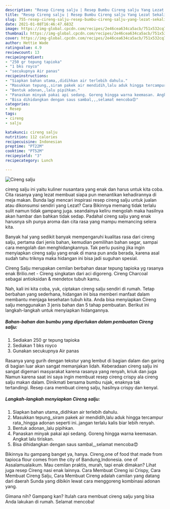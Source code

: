 ```yaml
---
description: "Resep Cireng salju | Resep Bumbu Cireng salju Yang Lezat Sekali"
title: "Resep Cireng salju | Resep Bumbu Cireng salju Yang Lezat Sekali"
slug: 755-resep-cireng-salju-resep-bumbu-cireng-salju-yang-lezat-sekali
date: 2021-01-08T16:46:47.683Z
image: https://img-global.cpcdn.com/recipes/2e46cea634ca5acb/751x532cq70/cireng-salju-foto-resep-utama.jpg
thumbnail: https://img-global.cpcdn.com/recipes/2e46cea634ca5acb/751x532cq70/cireng-salju-foto-resep-utama.jpg
cover: https://img-global.cpcdn.com/recipes/2e46cea634ca5acb/751x532cq70/cireng-salju-foto-resep-utama.jpg
author: Hettie Wade
ratingvalue: 4.9
reviewcount: 13
recipeingredient:
- "250 gr tepung tapioka"
- "1 bks royco"
- "secukupnya Air panas"
recipeinstructions:
- "Siapkan bahan utama,,didihkan air terlebih dahulu."
- "Masukkan tepung,,siram pakek air mendidih,lalu aduk hingga tercampur rata,,hingga adonan seperti ini..jangan terlalu kalis biar lebih renyah."
- "Bentuk adonan,,lalu pipihkan."
- "Panaskan minyak pakai api sedang. Goreng hingga warna keemasan. Angkat lalu tiriskan."
- "Bisa dihidangkan dengan saus sambal,,,selamat mencoba😍"
categories:
- Resep
tags:
- cireng
- salju

katakunci: cireng salju 
nutrition: 112 calories
recipecuisine: Indonesian
preptime: "PT22M"
cooktime: "PT52M"
recipeyield: "3"
recipecategory: Lunch

---
```



![Cireng salju](https://img-global.cpcdn.com/recipes/2e46cea634ca5acb/751x532cq70/cireng-salju-foto-resep-utama.jpg)


cireng salju ini yaitu kuliner nusantara yang enak dan harus untuk kita coba. Cita rasanya yang lezat membuat siapa pun menantikan kehadirannya di meja makan.
Bunda lagi mencari inspirasi resep cireng salju untuk jualan atau dikonsumsi sendiri yang Lezat? Cara Bikinnya memang tidak terlalu sulit namun tidak gampang juga. seandainya keliru mengolah maka hasilnya akan hambar dan bahkan tidak sedap. Padahal cireng salju yang enak harusnya sih punya aroma dan cita rasa yang mampu memancing selera kita.

Banyak hal yang sedikit banyak mempengaruhi kualitas rasa dari cireng salju, pertama dari jenis bahan, kemudian pemilihan bahan segar, sampai cara mengolah dan menghidangkannya. Tak perlu pusing jika ingin menyiapkan cireng salju yang enak di mana pun anda berada, karena asal sudah tahu triknya maka hidangan ini bisa jadi suguhan spesial.

Cireng Salju merupakan cemilan berbahan dasar tepung tapioka yg rasanya enak Brilio.net - Cireng singkatan dari aci digoreng. Cireng Charcoal sebagai antioksidan &amp; mendetox tubuh kamu.


Nah, kali ini kita coba, yuk, ciptakan cireng salju sendiri di rumah. Tetap berbahan yang sederhana, hidangan ini bisa memberi manfaat dalam membantu menjaga kesehatan tubuh kita. Anda bisa menyiapkan Cireng salju menggunakan 3 jenis bahan dan 5 tahap pembuatan. Berikut ini langkah-langkah untuk menyiapkan hidangannya.

<!--inarticleads1-->

##### Bahan-bahan dan bumbu yang diperlukan dalam pembuatan Cireng salju:

1. Sediakan 250 gr tepung tapioka
1. Sediakan 1 bks royco
1. Gunakan secukupnya Air panas


Rasanya yang gurih dengan tekstur yang lembut di bagian dalam dan garing di bagian luar akan sangat memanjakan lidah. Keberadaan cireng salju ini sangat digemari masyarakat karena rasanya yang renyah, kriuk dan juga Namun karena saat ini saya ingin membuat resep cireng crispy ala cireng salju makan dalam. Dinikmati bersama bumbu rujak, enaknya tak tertandingi. Resep cara membuat cireng salju, hasilnya crispy dan kenyal. 

<!--inarticleads2-->

##### Langkah-langkah menyiapkan Cireng salju:

1. Siapkan bahan utama,,didihkan air terlebih dahulu.
1. Masukkan tepung,,siram pakek air mendidih,lalu aduk hingga tercampur rata,,hingga adonan seperti ini..jangan terlalu kalis biar lebih renyah.
1. Bentuk adonan,,lalu pipihkan.
1. Panaskan minyak pakai api sedang. Goreng hingga warna keemasan. Angkat lalu tiriskan.
1. Bisa dihidangkan dengan saus sambal,,,selamat mencoba😍


Bikinnya itu gampang banget ya, hanya. Cireng,one of food that made from tapioca flour comes from the city of Bandung,Indonesia. one of Assalamualaikum. Mau cemilan praktis, murah, tapi enak dimakan? Lihat juga resep Cireng nasi enak lainnya. Cara Membuat Cireng isi Crispy, Cara Membuat Cireng Salju, Cara Membuat Cireng adalah camilan yang datang dari daerah Sunda yang dibikin lewat cara menggoreng kombinasi adonan yang. 

Gimana nih? Gampang kan? Itulah cara membuat cireng salju yang bisa Anda lakukan di rumah. Selamat mencoba!
